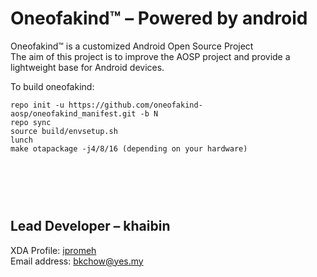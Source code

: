 Oneofakind™ – Powered by android
====================
Oneofakind™ is a customized Android Open Source Project<br>
The aim of this project is to improve the AOSP project and provide a lightweight base for Android devices.

To build oneofakind:

    repo init -u https://github.com/oneofakind-aosp/oneofakind_manifest.git -b N
    repo sync
    source build/envsetup.sh
    lunch
    make otapackage -j4/8/16 (depending on your hardware)

<br><br><br>
Lead Developer – khaibin
----------------
XDA Profile: [ipromeh](http://forum.xda-developers.com/member.php?u=4887164)<br>
Email address: [bkchow@yes.my](mailto:bkchow@yes.my)


